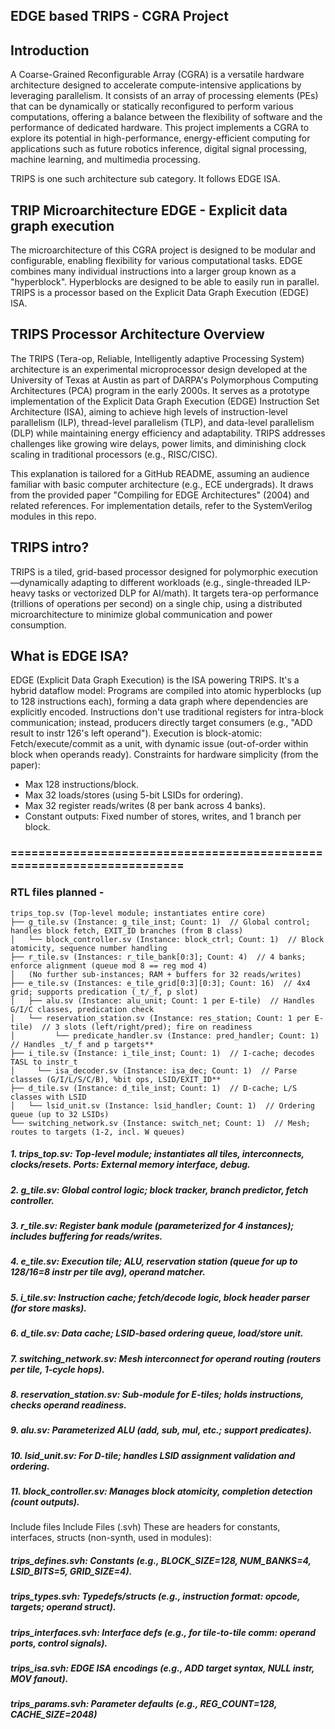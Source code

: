 ## EDGE based TRIPS - CGRA Project
## Introduction
A Coarse-Grained Reconfigurable Array (CGRA) is a versatile hardware architecture designed to accelerate compute-intensive applications by leveraging parallelism. It consists of an array of processing elements (PEs) that can be dynamically or statically reconfigured to perform various computations, offering a balance between the flexibility of software and the performance of dedicated hardware. This project implements a CGRA to explore its potential in high-performance, energy-efficient computing for applications such as future robotics inference, digital signal processing, machine learning, and multimedia processing.

TRIPS is one such architecture sub category. It follows EDGE ISA.

## TRIP Microarchitecture EDGE - Explicit data graph execution
The microarchitecture of this CGRA project is designed to be modular and configurable, enabling flexibility for various computational tasks. EDGE combines many individual instructions into a larger group known as a "hyperblock". Hyperblocks are designed to be able to easily run in parallel. TRIPS is a processor based on the Explicit Data Graph Execution (EDGE) ISA.

## TRIPS Processor Architecture Overview
The TRIPS (Tera-op, Reliable, Intelligently adaptive Processing System) architecture is an experimental microprocessor design developed at the University of Texas at Austin as part of DARPA's Polymorphous Computing Architectures (PCA) program in the early 2000s. It serves as a prototype implementation of the Explicit Data Graph Execution (EDGE) Instruction Set Architecture (ISA), aiming to achieve high levels of instruction-level parallelism (ILP), thread-level parallelism (TLP), and data-level parallelism (DLP) while maintaining energy efficiency and adaptability. TRIPS addresses challenges like growing wire delays, power limits, and diminishing clock scaling in traditional processors (e.g., RISC/CISC).

This explanation is tailored for a GitHub README, assuming an audience familiar with basic computer architecture (e.g., ECE undergrads). It draws from the provided paper "Compiling for EDGE Architectures" (2004) and related references. For implementation details, refer to the SystemVerilog modules in this repo.

## TRIPS intro?
TRIPS is a tiled, grid-based processor designed for polymorphic execution—dynamically adapting to different workloads (e.g., single-threaded ILP-heavy tasks or vectorized DLP for AI/math). It targets tera-op performance (trillions of operations per second) on a single chip, using a distributed microarchitecture to minimize global communication and power consumption.

## What is EDGE ISA?
EDGE (Explicit Data Graph Execution) is the ISA powering TRIPS. It's a hybrid dataflow model:
Programs are compiled into atomic hyperblocks (up to 128 instructions each), forming a data graph where dependencies are explicitly encoded.
Instructions don't use traditional registers for intra-block communication; instead, producers directly target consumers (e.g., "ADD result to instr 126's left operand").
Execution is block-atomic: Fetch/execute/commit as a unit, with dynamic issue (out-of-order within block when operands ready).
Constraints for hardware simplicity (from the paper):
* Max 128 instructions/block.
* Max 32 loads/stores (using 5-bit LSIDs for ordering).
* Max 32 register reads/writes (8 per bank across 4 banks).
* Constant outputs: Fixed number of stores, writes, and 1 branch per block.
### ======================================================================
### RTL files planned - 
```
trips_top.sv (Top-level module; instantiates entire core)
├── g_tile.sv (Instance: g_tile_inst; Count: 1)  // Global control; handles block fetch, EXIT_ID branches (from B class)
│   └── block_controller.sv (Instance: block_ctrl; Count: 1)  // Block atomicity, sequence number handling
├── r_tile.sv (Instances: r_tile_bank[0:3]; Count: 4)  // 4 banks; enforce alignment (queue mod 8 == reg mod 4)
│   (No further sub-instances; RAM + buffers for 32 reads/writes)
├── e_tile.sv (Instances: e_tile_grid[0:3][0:3]; Count: 16)  // 4x4 grid; supports predication (_t/_f, p slot)
│   ├── alu.sv (Instance: alu_unit; Count: 1 per E-tile)  // Handles G/I/C classes, predication check
│   └── reservation_station.sv (Instance: res_station; Count: 1 per E-tile)  // 3 slots (left/right/pred); fire on readiness
│         └── predicate_handler.sv (Instance: pred_handler; Count: 1)  // Handles _t/_f and p targets**
├── i_tile.sv (Instance: i_tile_inst; Count: 1)  // I-cache; decodes TASL to instr_t
│     └── isa_decoder.sv (Instance: isa_dec; Count: 1)  // Parse classes (G/I/L/S/C/B), %bit ops, LSID/EXIT_ID**
├── d_tile.sv (Instance: d_tile_inst; Count: 1)  // D-cache; L/S classes with LSID
│   └── lsid_unit.sv (Instance: lsid_handler; Count: 1)  // Ordering queue (up to 32 LSIDs)
└── switching_network.sv (Instance: switch_net; Count: 1)  // Mesh; routes to targets (1-2, incl. W queues)
```
##### 1.  trips_top.sv: Top-level module; instantiates all tiles, interconnects, clocks/resets. Ports: External memory interface, debug.
##### 2.  g_tile.sv: Global control logic; block tracker, branch predictor, fetch controller.
##### 3.  r_tile.sv: Register bank module (parameterized for 4 instances); includes buffering for reads/writes.
##### 4.  e_tile.sv: Execution tile; ALU, reservation station (queue for up to 128/16=8 instr per tile avg), operand matcher.
##### 5.  i_tile.sv: Instruction cache; fetch/decode logic, block header parser (for store masks).
##### 6.  d_tile.sv: Data cache; LSID-based ordering queue, load/store unit.
##### 7.  switching_network.sv: Mesh interconnect for operand routing (routers per tile, 1-cycle hops).
##### 8.  reservation_station.sv: Sub-module for E-tiles; holds instructions, checks operand readiness.
##### 9.  alu.sv: Parameterized ALU (add, sub, mul, etc.; support predicates).
##### 10.  lsid_unit.sv: For D-tile; handles LSID assignment validation and ordering.
##### 11.  block_controller.sv: Manages block atomicity, completion detection (count outputs).

Include files
Include Files (.svh)
These are headers for constants, interfaces, structs (non-synth, used in modules):

##### trips_defines.svh: Constants (e.g., BLOCK_SIZE=128, NUM_BANKS=4, LSID_BITS=5, GRID_SIZE=4).
##### trips_types.svh: Typedefs/structs (e.g., instruction format: opcode, targets; operand struct).
##### trips_interfaces.svh: Interface defs (e.g., for tile-to-tile comm: operand ports, control signals).
##### trips_isa.svh: EDGE ISA encodings (e.g., ADD target syntax, NULL instr, MOV fanout).
##### trips_params.svh: Parameter defaults (e.g., REG_COUNT=128, CACHE_SIZE=2048)








